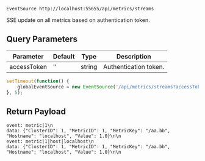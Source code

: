 `EventSource http://localhost:55655/api/metrics/streams`

SSE update on all metrics based on authentication token.


## Query Parameters

Parameter | Default | Type | Description
--------- | ------- | ---- | -----------
accessToken | '' | string | Authentication token.

```javascript
setTimeout(function() {
    globalEventSource = new EventSource('/api/metrics/streams?accessToken=aabbcc');
}, 5);
```

## Return Payload

```
event: metric|1\n
data: {"ClusterID": 1, "MetricID": 1, "MetricKey": "/aa.bb", "Hostname": "localhost", "Value": 1.0}\n\n
event: metric|1|host|localhost\n
data: {"ClusterID": 1, "MetricID": 1, "MetricKey": "/aa.bb", "Hostname": "localhost", "Value": 1.0}\n\n
```
